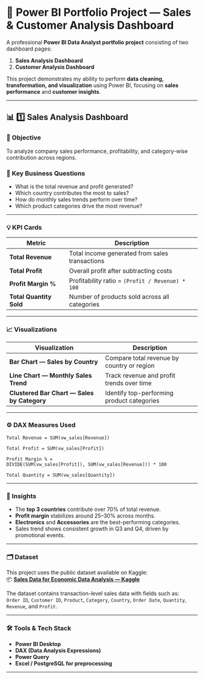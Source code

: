 # 🧾 Power BI Portfolio Project — Sales & Customer Analysis Dashboard

A professional **Power BI Data Analyst portfolio project** consisting of two dashboard pages:
1. **Sales Analysis Dashboard**
2. **Customer Analysis Dashboard**

This project demonstrates my ability to perform **data cleaning, transformation, and visualization** using Power BI, focusing on **sales performance** and **customer insights**.

---

## 📊 1️⃣ Sales Analysis Dashboard

### 🎯 Objective
To analyze company sales performance, profitability, and category-wise contribution across regions.

### 🧠 Key Business Questions
- What is the total revenue and profit generated?
- Which country contributes the most to sales?
- How do monthly sales trends perform over time?
- Which product categories drive the most revenue?

---

### 💡 KPI Cards
| Metric | Description |
|---------|-------------|
| **Total Revenue** | Total income generated from sales transactions |
| **Total Profit** | Overall profit after subtracting costs |
| **Profit Margin %** | Profitability ratio = `(Profit / Revenue) * 100` |
| **Total Quantity Sold** | Number of products sold across all categories |

---

### 📈 Visualizations

| Visualization | Description |
|----------------|--------------|
| **Bar Chart — Sales by Country** | Compare total revenue by country or region |
| **Line Chart — Monthly Sales Trend** | Track revenue and profit trends over time |
| **Clustered Bar Chart — Sales by Category** | Identify top-performing product categories |

---

### ⚙️ DAX Measures Used
```DAX
Total Revenue = SUM(vw_sales[Revenue])

Total Profit = SUM(vw_sales[Profit])

Profit Margin % =
DIVIDE(SUM(vw_sales[Profit]), SUM(vw_sales[Revenue])) * 100

Total Quantity = SUM(vw_sales[Quantity])

```

---

### 🧩 Insights
- The **top 3 countries** contribute over 70% of total revenue.  
- **Profit margin** stabilizes around 25–30% across months.  
- **Electronics** and **Accessories** are the best-performing categories.  
- Sales trend shows consistent growth in Q3 and Q4, driven by promotional events.  

---

### 🗂️ Dataset
This project uses the public dataset available on Kaggle:  
📦 **[Sales Data for Economic Data Analysis — Kaggle](https://www.kaggle.com/datasets/abhishekrp1517/sales-data-for-economic-data-analysis)**  

The dataset contains transaction-level sales data with fields such as:  
`Order ID`, `Customer ID`, `Product`, `Category`, `Country`, `Order Date`, `Quantity`, `Revenue`, and `Profit`.

---

### 🛠️ Tools & Tech Stack
- **Power BI Desktop**  
- **DAX (Data Analysis Expressions)**  
- **Power Query**  
- **Excel / PostgreSQL for preprocessing**

---


